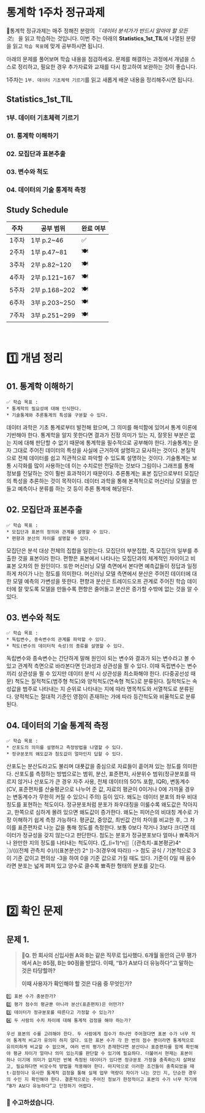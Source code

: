 # 통계학 1주차 정규과제

📌통계학 정규과제는 매주 정해진 분량의 『*데이터 분석가가 반드시 알아야 할 모든 것*』 을 읽고 학습하는 것입니다. 이번 주는 아래의 **Statistics_1st_TIL**에 나열된 분량을 읽고 `학습 목표`에 맞게 공부하시면 됩니다.

아래의 문제를 풀어보며 학습 내용을 점검하세요. 문제를 해결하는 과정에서 개념을 스스로 정리하고, 필요한 경우 추가자료와 교재를 다시 참고하여 보완하는 것이 좋습니다.

1주차는 `1부. 데이터 기초체력 기르기`를 읽고 새롭게 배운 내용을 정리해주시면 됩니다.


## Statistics_1st_TIL

### 1부. 데이터 기초체력 기르기
### 01. 통계학 이해하기
### 02. 모집단과 표본추출
### 03. 변수와 척도
### 04. 데이터의 기술 통계적 측정



## Study Schedule

| 주차  | 공부 범위     | 완료 여부 |
| ----- | ------------- | --------- |
| 1주차 | 1부 p.2~46    | ✅         |
| 2주차 | 1부 p.47~81   | 🍽️         |
| 3주차 | 2부 p.82~120  | 🍽️         |
| 4주차 | 2부 p.121~167 | 🍽️         |
| 5주차 | 2부 p.168~202 | 🍽️         |
| 6주차 | 3부 p.203~250 | 🍽️         |
| 7주차 | 3부 p.251~299 | 🍽️         |

<br>

<!-- 여기까진 그대로 둬 주세요-->


# 1️⃣ 개념 정리 
## 01. 통계학 이해하기

```
✅ 학습 목표 :
* 통계학의 필요성에 대해 인식한다.
* 기술통계와 추론통계의 특성을 구분할 수 있다.
```
데이터 과학은 기초 통계로부터 발전해 왔으며, 그 의미를 해석함에 있어서 통계 이론에 기반해야 한다. 통계학을 알지 못한다면 결과가 진정 의미가 있는 지, 잘못된 부분은 없는 지에 대해 판단할 수 없기 때문에 통계학을 필수적으로 공부해야 한다.
기술통계는 문자 그대로 주어진 데이터의 특성을 사실에 근거하여 설명하고 묘사하는 것이다. 본질적으로 전체 데이터를 쉽고 직관적으로 파악할 수 있도록 설명하는 것이다. 기술통계는 보통 시각화를 많이 사용하는데 이는 수치로만 전달하는 것보다 그림이나 그래프를 통해 정보를 전달하는 것이 훨씬 효과적이기 때문이다.
추론통계는 표본 집단으로부터 모집단의 특성을 추론하는 것이 목적이다. 데이터 과학을 통해 본격적으로 머신러닝 모델을 만들고 예측이나 분류를 하는 것 등이 추론 통계에 해당된다.


## 02. 모집단과 표본추출

```
✅ 학습 목표 :
* 모집단과 표본의 정의와 관계를 설명할 수 있다.
* 편향과 분산의 차이를 설명할 수 있다.
```

모집단은 분석 대상 전체의 집합을 일컫는다. 모집단의 부분집합, 즉 모집단의 일부를 추출한 것을 표본이라 한다. 
편향은 표본에서 나타나는 모집단과의 체계적인 차이이고 비표본 오차의 한 원인이다. 또한 머신러닝 모델 측면에서 본다면 예측값들이 정답과 일정하게 차이가 나는 정도를 의미한다. 머신러닝 모델 측면에서 분산은 주어진 데이터에 대한 모델 예측의 가변성을 뜻한다. 편향과 분산은 트레이드오프 관계로 주어진 학습 데이터에 잘 맞도록 모델을 만들수록 편향은 줄어들고 분산은 증가할 수밖에 없는 것을 알 수 있다.


## 03. 변수와 척도
```
✅ 학습 목표 :
* 독립변수, 종속변수의 관계를 파악할 수 있다.
* 척도(변수의 데이터적 속성)의 종류를 설명할 수 있다.
```
독립변수와 종속변수는 간단하게 말해 원인이 되는 변수와 결과가 되는 변수라고 볼 수 있고 관계적 측면으로 바라본다면 인과성과 상관성을 띌 수 있다. 이때 독립변수는 변수끼리 상관성을 띌 수 있지만 데이터 분석 시 상관성을 최소화해야 한다. (다중공선성 때문)
척도는 질적척도(범주형 척도)와 양적척도(연속형 척도)로 분류된다. 질적척도는 속성값을 범주로 나타내는 지 순위로 나타내는 지에 따라 명목척도와 서열척도로 분류된다. 양적척도는 절대적 기준인 영점이 존재하는 가에 따라 등간척도와 비율척도로 분류된다.


## 04. 데이터의 기술 통계적 측정

```
✅ 학습 목표 :
* 산포도의 의미를 설명하고 측정방법을 나열할 수 있다.
* 정규분포의 왜도값과 첨도값이 얼마인지 답할 수 있다.
```

산포도는 분산도라고도 불리며 대푯값을 중심으로 자료들이 흩어져 있는 정도를 의미한다. 산포도를 측정하는 방법으로는 범위, 분산, 표준편차, 사분위수 범위(정규분포를 따르지 않거나 산포도가 큰 경우 자주 사용, 전체 데이터의 50% 포함, IQR), 변동계수(CV, 표준편차를 산술평균으로 나누어 준 값, 자료의 평균이 0이거나 0에 가까울 경우는 변동계수가 무한히 커질 수 있으니 주의) 등이 있다.
왜도는 데이터 분포의 좌우 비대칭도를 표현하는 척도이다. 정규분포처럼 분포가 좌우대칭을 이룰수록 왜도값은 작아지고, 한쪽으로 심하게 몰려 있으면 왜도값이 증가한다. 왜도는 피어슨의 비대칭 계수로 가장 이해하기 쉽게 측정 가능하다. 평균값, 중앙값, 최빈값 간의 차이를 비교한 후, 그 차이를 표준편차로 나눈 값을 통해 정도를 측정한다. 보통 0보다 작거나 3보다 크다면 데이터가 정규성을 갖지 않는다고 판단한다.
첨도는 분포가 정규분포보다 얼마나 뾰족하거나 완만한 지의 정도를 나타내는 척도이다. (∑_(i=1)^n▒〖(관측치-표본평균)4^ 〗)/(((전체 관측치 수)/((표본분산) 2^ ))-3(경우에 따라)) -> 첨도 공식 / 기본적으로 3이 기준 값이고 편의상 -3을 하여 0을 기준 값으로 가질 때도 있다. 기준이 0일 때 음수라면 분포는 넓게 펴져 있고 양수로 클수록 뾰족한 형태의 분포를 갖는다.




<br>
<br>

# 2️⃣ 확인 문제

## 문제 1.

> **🧚Q. 한 회사의 신입사원 A와 B는 같은 직무로 입사했다. 6개월 동안의 근무 평가에서 A는 85점, B는 90점을 받았다. 이때, “B가 A보다 더 유능하다”고 말하는 것은 타당할까?**
>
> **이때 사용자가 확인해야 할 것은 다음 중 무엇인가?**

~~~
1️⃣ 표본 수가 충분한가?
2️⃣ 평가 점수의 평균뿐 아니라 분산(표준편차)은 어떤가?
3️⃣ 데이터가 정규분포를 따른다고 가정할 수 있는가?
4️⃣ 두 사람의 수치 차이에 대해 통계적 검정을 해야 하는가?
~~~



<!--학습한 개념을 활용하여 자유롭게 설명해 보세요. 구체적인 예시를 들어 설명하면 더욱 좋습니다.-->

```
우선 표본의 수를 고려해야 한다. 두 사람에게 점수가 하나만 주어졌다면 표본 수가 너무 적어 통계적 비교가 유의미 하지 않다. 또한 표본 수가 각 한 번의 점수 뿐이라면 통계적으로 유의미하게 비교할 수 없으며, 여러 번의 평가가 존재한다면 분산이나 표준편차를 함께 확인해야 평균 차이가 얼마나 의미 있는지를 판단할 수 있기에 필요하다. 더불어서 현재는 표본이 하나 이기에 의미가 없지만 반복 측정된 데이터가 있다면 정규분포 가정을 충족하는지 살펴보고, 필요하다면 비모수적 방법을 적용해야 한다. 마지막으로 이러한 조건들이 충족되었을 때 t-검정이나 유사한 통계적 검정을 통해 실제 업무 역량이 차이가 나는 것인 지, 단순한 경우의 수인 지 확인해야 한다. 결론적으로는 주어진 정보가 한정적이고 표본의 수가 너무 적기에 “B가 A보다 유능하다”고 단정하기 어렵다.
```



### 🎉 수고하셨습니다.
